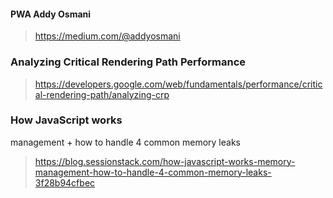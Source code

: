 #### PWA Addy Osmani

> https://medium.com/@addyosmani

### Analyzing Critical Rendering Path Performance

> https://developers.google.com/web/fundamentals/performance/critical-rendering-path/analyzing-crp

### How JavaScript works

management + how to handle 4 common memory leaks

> https://blog.sessionstack.com/how-javascript-works-memory-management-how-to-handle-4-common-memory-leaks-3f28b94cfbec
